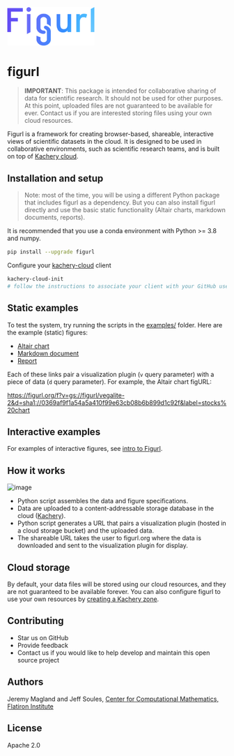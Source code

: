 <img src="./figurl.png" width="200px" />

# figurl

> **IMPORTANT**: This package is intended for collaborative sharing of data for scientific research. It should not be used for other purposes. At this point, uploaded files are not guaranteed to be available for ever. Contact us if you are interested storing files using your own cloud resources.

Figurl is a framework for creating browser-based, shareable, interactive views of scientific datasets in the cloud. It is designed to be used in collaborative environments, such as scientific research teams, and is built on top of [Kachery cloud](https://github.com/flatironinstitute/kachery-cloud).

## Installation and setup

> Note: most of the time, you will be using a different Python package that includes figurl as a dependency. But you can also install figurl directly and use the basic static functionality (Altair charts, markdown documents, reports).

It is recommended that you use a conda environment with Python >= 3.8 and numpy.

```bash
pip install --upgrade figurl
```

Configure your [kachery-cloud](https://github.com/flatironinstitute/kachery-cloud) client

```bash
kachery-cloud-init
# follow the instructions to associate your client with your GitHub user name on kachery-cloud
```

## Static examples

To test the system, try running the scripts in the [examples/](./examples/) folder. Here are the example (static) figures:

* [Altair chart](https://figurl.org/f?v=gs://figurl/vegalite-2&d=sha1://0369af9f1a54a5a410f99e63cb08b6b899d1c92f&label=stocks%20chart)
* [Markdown document](https://figurl.org/f?v=gs://figurl/markdown-1&d=sha1://9fe1d643f883e1676f70082b679c8a825b879041&label=Example%20markdown)
* [Report](https://figurl.org/f?v=gs://figurl/figurl-report&d=sha1://e0f267258f432adcb89c5379c4136c3f00fbce78&label=Example%20report)

Each of these links pair a visualization plugin (`v` query parameter) with a piece of data (`d` query parameter). For example, the Altair chart figURL:

https://figurl.org/f?v=gs://figurl/vegalite-2&d=sha1://0369af9f1a54a5a410f99e63cb08b6b899d1c92f&label=stocks%20chart

## Interactive examples

For examples of interactive figures, see [intro to Figurl](./doc/intro.md).

## How it works

![image](https://user-images.githubusercontent.com/3679296/201342587-b1af33bd-ac2b-4f9f-9cfa-3a0c0ce6d23b.png)

* Python script assembles the data and figure specifications.
* Data are uploaded to a content-addressable storage database in the cloud ([Kachery](https://github.com/flatironinstitute/kachery-cloud)).
* Python script generates a URL that pairs a visualization plugin (hosted in a cloud storage bucket) and the uploaded data.
* The shareable URL takes the user to figurl.org where the data is downloaded and sent to the visualization plugin for display.

## Cloud storage

By default, your data files will be stored using our cloud resources, and they are not guaranteed to be available forever. You can also configure figurl to use your own resources by [creating a Kachery zone](https://github.com/flatironinstitute/kachery-cloud/blob/main/doc/create_kachery_zone.md).

## Contributing

* Star us on GitHub
* Provide feedback
* Contact us if you would like to help develop and maintain this open source project

## Authors

Jeremy Magland and Jeff Soules, [Center for Computational Mathematics, Flatiron Institute](https://www.simonsfoundation.org/flatiron/center-for-computational-mathematics)

## License

Apache 2.0
